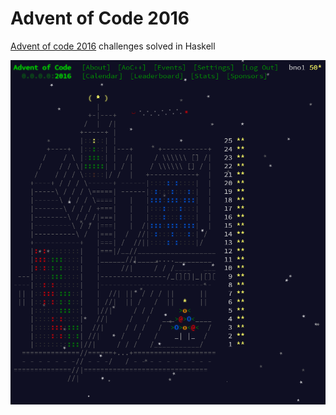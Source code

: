 # Advent of Code 2016
[Advent of code 2016](http://adventofcode.com/) challenges solved in Haskell

![results](https://github.com/bno1/adventofcode_2016/blob/master/results.png)
